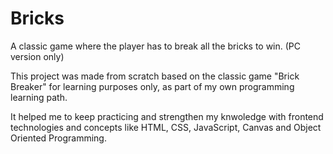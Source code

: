 # Bricks
A classic game where the player has to break all the bricks to win. (PC version only)

This project was made from scratch based on the classic game "Brick Breaker" for learning purposes only, as part of my own programming learning path. 

It helped me to keep practicing and strengthen my knwoledge with frontend technologies and concepts like HTML, CSS, JavaScript, Canvas and Object Oriented Programming.

